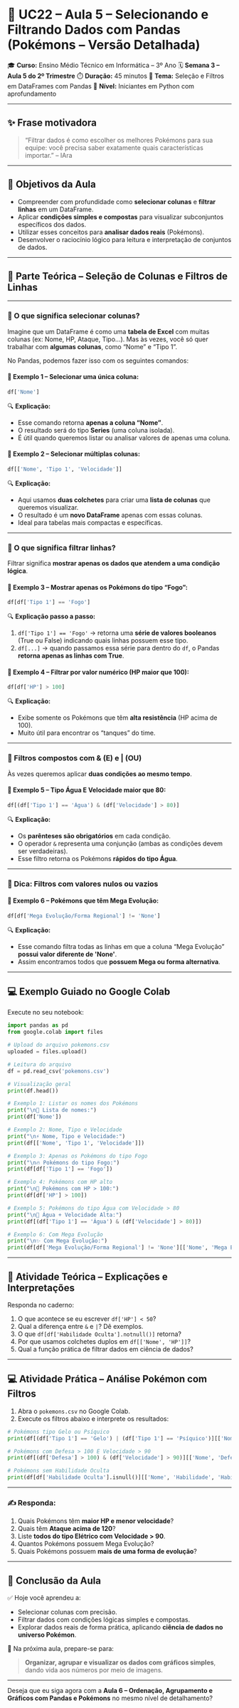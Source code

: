 # 📘 UC22 – Aula 5 – Selecionando e Filtrando Dados com Pandas (Pokémons – Versão Detalhada)

🎓 **Curso:** Ensino Médio Técnico em Informática – 3º Ano
 🗓️ **Semana 3 – Aula 5 do 2º Trimestre**
 ⏱️ **Duração:** 45 minutos
 📍 **Tema:** Seleção e Filtros em DataFrames com Pandas
 🐍 **Nível:** Iniciantes em Python com aprofundamento

------

## ✨ Frase motivadora

> “Filtrar dados é como escolher os melhores Pokémons para sua equipe: você precisa saber exatamente quais características importar.” – IAra

------

## 🎯 Objetivos da Aula

- Compreender com profundidade como **selecionar colunas** e **filtrar linhas** em um DataFrame.
- Aplicar **condições simples e compostas** para visualizar subconjuntos específicos dos dados.
- Utilizar esses conceitos para **analisar dados reais** (Pokémons).
- Desenvolver o raciocínio lógico para leitura e interpretação de conjuntos de dados.

------

## 🧠 Parte Teórica – Seleção de Colunas e Filtros de Linhas

------

### 🔹 O que significa **selecionar colunas**?

Imagine que um DataFrame é como uma **tabela de Excel** com muitas colunas (ex: Nome, HP, Ataque, Tipo...).
 Mas às vezes, você só quer trabalhar com **algumas colunas**, como “Nome” e “Tipo 1”.

No Pandas, podemos fazer isso com os seguintes comandos:

#### 📌 Exemplo 1 – Selecionar uma única coluna:

```python
df['Nome']
```

🔍 **Explicação:**

- Esse comando retorna **apenas a coluna “Nome”**.
- O resultado será do tipo **Series** (uma coluna isolada).
- É útil quando queremos listar ou analisar valores de apenas uma coluna.

#### 📌 Exemplo 2 – Selecionar múltiplas colunas:

```python
df[['Nome', 'Tipo 1', 'Velocidade']]
```

🔍 **Explicação:**

- Aqui usamos **duas colchetes** para criar uma **lista de colunas** que queremos visualizar.
- O resultado é um **novo DataFrame** apenas com essas colunas.
- Ideal para tabelas mais compactas e específicas.

------

### 🔹 O que significa **filtrar linhas**?

Filtrar significa **mostrar apenas os dados que atendem a uma condição lógica**.

#### 📌 Exemplo 3 – Mostrar apenas os Pokémons do tipo “Fogo”:

```python
df[df['Tipo 1'] == 'Fogo']
```

🔍 **Explicação passo a passo:**

1. `df['Tipo 1'] == 'Fogo'` → retorna uma **série de valores booleanos** (True ou False) indicando quais linhas possuem esse tipo.
2. `df[...]` → quando passamos essa série para dentro do `df`, o Pandas **retorna apenas as linhas com True**.

#### 📌 Exemplo 4 – Filtrar por valor numérico (HP maior que 100):

```python
df[df['HP'] > 100]
```

🔍 **Explicação:**

- Exibe somente os Pokémons que têm **alta resistência** (HP acima de 100).
- Muito útil para encontrar os “tanques” do time.

------

### 🔹 Filtros compostos com **&** (E) e **|** (OU)

Às vezes queremos aplicar **duas condições ao mesmo tempo**.

#### 📌 Exemplo 5 – Tipo Água E Velocidade maior que 80:

```python
df[(df['Tipo 1'] == 'Água') & (df['Velocidade'] > 80)]
```

🔍 **Explicação:**

- Os **parênteses são obrigatórios** em cada condição.
- O operador `&` representa uma conjunção (ambas as condições devem ser verdadeiras).
- Esse filtro retorna os Pokémons **rápidos do tipo Água**.

------

### 🔹 Dica: Filtros com valores nulos ou vazios

#### 📌 Exemplo 6 – Pokémons que têm Mega Evolução:

```python
df[df['Mega Evolução/Forma Regional'] != 'None']
```

🔍 **Explicação:**

- Esse comando filtra todas as linhas em que a coluna “Mega Evolução” **possui valor diferente de 'None'**.
- Assim encontramos todos que **possuem Mega ou forma alternativa**.

------

## 💻 Exemplo Guiado no Google Colab

Execute no seu notebook:

```python
import pandas as pd
from google.colab import files

# Upload do arquivo pokemons.csv
uploaded = files.upload()

# Leitura do arquivo
df = pd.read_csv('pokemons.csv')

# Visualização geral
print(df.head())

# Exemplo 1: Listar os nomes dos Pokémons
print("\n🧾 Lista de nomes:")
print(df['Nome'])

# Exemplo 2: Nome, Tipo e Velocidade
print("\n⚡ Nome, Tipo e Velocidade:")
print(df[['Nome', 'Tipo 1', 'Velocidade']])

# Exemplo 3: Apenas os Pokémons do tipo Fogo
print("\n🔥 Pokémons do tipo Fogo:")
print(df[df['Tipo 1'] == 'Fogo'])

# Exemplo 4: Pokémons com HP alto
print("\n💖 Pokémons com HP > 100:")
print(df[df['HP'] > 100])

# Exemplo 5: Pokémons do tipo Água com Velocidade > 80
print("\n🌊 Água + Velocidade Alta:")
print(df[(df['Tipo 1'] == 'Água') & (df['Velocidade'] > 80)])

# Exemplo 6: Com Mega Evolução
print("\n✨ Com Mega Evolução:")
print(df[df['Mega Evolução/Forma Regional'] != 'None'][['Nome', 'Mega Evolução/Forma Regional']])
```

------

## 💬 Atividade Teórica – Explicações e Interpretações

Responda no caderno:

1. O que acontece se eu escrever `df['HP'] < 50`?
2. Qual a diferença entre `&` e `|`? Dê exemplos.
3. O que `df[df['Habilidade Oculta'].notnull()]` retorna?
4. Por que usamos colchetes duplos em `df[['Nome', 'HP']]`?
5. Qual a função prática de filtrar dados em ciência de dados?

------

## 💻 Atividade Prática – Análise Pokémon com Filtros

1. Abra o `pokemons.csv` no Google Colab.
2. Execute os filtros abaixo e interprete os resultados:

```python
# Pokémons tipo Gelo ou Psíquico
print(df[(df['Tipo 1'] == 'Gelo') | (df['Tipo 1'] == 'Psíquico')][['Nome', 'Tipo 1', 'Ataque Especial']])

# Pokémons com Defesa > 100 E Velocidade > 90
print(df[(df['Defesa'] > 100) & (df['Velocidade'] > 90)][['Nome', 'Defesa', 'Velocidade']])

# Pokémons sem Habilidade Oculta
print(df[df['Habilidade Oculta'].isnull()][['Nome', 'Habilidade', 'Habilidade Oculta']])
```

------

### ✍️ Responda:

1. Quais Pokémons têm **maior HP e menor velocidade**?
2. Quais têm **Ataque acima de 120**?
3. Liste **todos do tipo Elétrico com Velocidade > 90**.
4. Quantos Pokémons possuem Mega Evolução?
5. Quais Pokémons possuem **mais de uma forma de evolução**?

------

## 📎 Conclusão da Aula

✅ Hoje você aprendeu a:

- Selecionar colunas com precisão.
- Filtrar dados com condições lógicas simples e compostas.
- Explorar dados reais de forma prática, aplicando **ciência de dados no universo Pokémon**.

📢 Na próxima aula, prepare-se para:

> **Organizar, agrupar e visualizar os dados com gráficos simples**, dando vida aos números por meio de imagens.

------

Deseja que eu siga agora com a **Aula 6 – Ordenação, Agrupamento e Gráficos com Pandas e Pokémons** no mesmo nível de detalhamento?